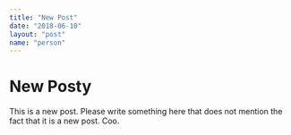 ```yaml
---
title: "New Post"
date: "2018-06-10"
layout: "post"
name: "person"
---
```

# New Posty

This is a new post. Please write something here that does not mention the fact that it is a new post. Coo.